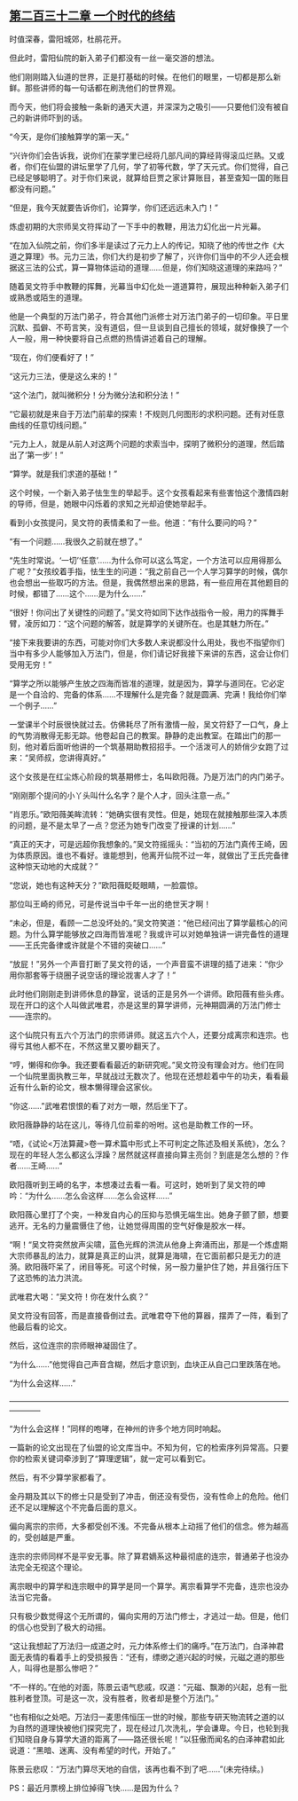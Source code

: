 ## [第二百三十二章 一个时代的终结](https://www.xxbiquge.com/11_11207/9068656.html)
<!--go-->

  时值深春，雷阳城郊，杜鹃花开。

  但此时，雷阳仙院的新入弟子们都没有一丝一毫交游的想法。

  他们刚刚踏入仙道的世界，正是打基础的时候。在他们的眼里，一切都是那么新鲜。那些讲师的每一句话都在刷洗他们的世界观。

  而今天，他们将会接触一条新的通天大道，并深深为之吸引——只要他们没有被自己的新讲师吓到的话。

  “今天，是你们接触算学的第一天。”

  “兴许你们会告诉我，说你们在蒙学里已经将几部凡间的算经背得滚瓜烂熟。又或者，你们在仙盟的讲坛里学了几何，学了初等代数，学了天元式。你们觉得，自己已经足够聪明了。对于你们来说，就算给巨贾之家计算账目，甚至查知一国的账目都没有问题。”

  “但是，我今天就要告诉你们，论算学，你们还远远未入门！”

  炼虚初期的大宗师吴文符挥动了一下手中的教鞭，用法力幻化出一片光幕。

  “在加入仙院之前，你们多半是读过了元力上人的传记，知晓了他的传世之作《大道之算理》书。元力三法，你们大约是初步了解了，兴许你们当中的不少人还会根据这三法的公式，算一算物体运动的道理……但是，你们知晓这道理的来路吗？”

  随着吴文符手中教鞭的挥舞，光幕当中幻化处一道道算符，展现出种种新入弟子们或熟悉或陌生的道理。

  他是一个典型的万法门弟子，符合其他门派修士对万法门弟子的一切印象。平日里沉默、孤僻、不苟言笑，没有道侣，但一旦谈到自己擅长的领域，就好像换了一个人一般，用一种快要将自己点燃的热情讲述着自己的理解。

  “现在，你们便看好了！”

  “这元力三法，便是这么来的！”

  “这个法门，就叫微积分！分为微分法和积分法！”

  “它最初就是来自于万法门前辈的探索！不规则几何图形的求积问题。还有对任意曲线的任意切线问题。”

  “元力上人，就是从前人对这两个问题的求索当中，探明了微积分的道理，然后踏出了‘第一步’！”

  “算学。就是我们求道的基础！”

  这个时候，一个新入弟子怯生生的举起手。这个女孩看起来有些害怕这个激情四射的导师，但是，她眼中闪烁着的求知之光却迫使她举起手。

  看到小女孩提问，吴文符的表情柔和了一些。他道：“有什么要问的吗？”

  “有一个问题……我很久之前就在想了。”

  “先生时常说。‘一切’‘任意’……为什么你可以这么笃定，一个方法可以应用得那么广呢？”女孩绞着手指，怯生生的问道：“我之前自己一个人学习算学的时候，偶尔也会想出一些取巧的方法。但是，我偶然想出来的思路，有一些应用在其他题目的时候，都错了……这个……是为什么……”

  “很好！你问出了关键性的问题了。”吴文符如同下达作战指令一般，用力的挥舞手臂，凌厉如刀：“这个问题的解答，就是算学的关键所在。也是其魅力所在。”

  “接下来我要讲的东西，可能对你们大多数人来说都没什么用处，我也不指望你们当中有多少人能够加入万法门，但是，你们请记好我接下来讲的东西，这会让你们受用无穷！”

  “算学之所以能够产生放之四海而皆准的道理，就是因为，算学与道同在。它必定是一个自洽的、完备的体系……不理解什么是完备？就是圆满、完满！我给你们举一个例子……”

  一堂课半个时辰很快就过去。仿佛耗尽了所有激情一般，吴文符舒了一口气，身上的气势消散得无影无踪。他卷起自己的教案。静静的走出教室。在踏出门的那一刻，他对着后面听他讲的一个筑基期助教招招手。一个活泼可人的娇俏少女跑了过来：“吴师叔，您讲得真好。”

  这个女孩是在红尘炼心阶段的筑基期修士，名叫欧阳薇。乃是万法门的内门弟子。

  “刚刚那个提问的小丫头叫什么名字？是个人才，回头注意一点。”

  “肖恩乐。”欧阳薇美眸流转：“她确实很有灵性。但是，她现在就接触那些深入本质的问题，是不是太早了一点？您还为她专门改变了授课的计划……”

  “真正的天才，可是远超你我想象的。”吴文符摇摇头：“当初的万法门真传王崎，因为体质原因。谁也不看好。谁能想到，他离开仙院不过一年，就做出了王氏完备律这种惊天动地的大成就？”

  “您说，她也有这种天分？”欧阳薇眨眨眼睛，一脸震惊。

  那位叫王崎的师兄，可是传说当中千年一出的绝世天才啊！

  “未必，但是，看顾一二总没坏处的。”吴文符笑道：“他已经问出了算学最核心的问题。为什么算学能够放之四海而皆准呢？我或许可以对她单独讲一讲完备性的道理——王氏完备律或许就是个不错的突破口……”

  “放屁！”另外一个声音打断了吴文符的话，一个声音蛮不讲理的插了进来：“你少用你那套等于绕圈子说空话的理论戕害人才了！”

  此时他们刚刚走到讲师休息的静室，说话的正是另外一个讲师。欧阳薇有些头疼。现在开口的这个人叫做武唯君，亦是这里的算学讲师，元神期圆满的万法门修士——连宗的。

  这个仙院只有五六个万法门的宗师讲师。就这五六个人，还要分成离宗和连宗。也得亏其他人都不在，不然这里又要吵翻天了。

  “哼，懒得和你争。我还要看看最近的新研究呢。”吴文符没有理会对方。他们在同一个仙院里面执教三年，早就战过无数次了。他现在还想趁着中午的功夫，看看最近有什么新的论文，根本懒得理会这家伙。

  “你这……”武唯君恨恨的看了对方一眼，然后坐下了。

  欧阳薇静静的站在这儿，等待几位前辈的吩咐。这也是助教工作的一环。

  “唔，《试论<万法算藏>卷一算术篇中形式上不可判定之陈述及相关系统》，怎么？现在的年轻人怎么都这么浮躁？居然就这样直接向算主亮剑？到底是怎么想的？作者……王崎……”

  欧阳薇听到王崎的名字，本想凑过去看一看。可这时，她听到了吴文符的呻吟：“为什么……怎么会这样……怎么会这样……”

  欧阳薇心里打了个突，一种发自内心的压抑与恐惧无端生出。她身子颤了颤，想要逃开。无名的力量震慑住了他，让她觉得周围的空气好像是胶水一样。

  “啊！“吴文符突然放声尖啸，蓝色光辉的洪流从他身上奔涌而出，那是一个炼虚期大宗师暴乱的法力，就算是真正的山洪，就算是海啸，在它面前都只是无力的涟漪。欧阳薇吓呆了，闭目等死。可这个时候，另一股力量护住了她，并且强行压下了这恐怖的法力洪流。

  武唯君大喝：“吴文符！你在发什么疯？”

  吴文符没有回答，而是直接昏倒过去。武唯君夺下他的算器，摆弄了一阵，看到了他最后看的论文。

  然后，这位连宗的宗师眼神凝固住了。

  “为什么……”他觉得自己声音含糊，然后才意识到，血块正从自己口里跌落在地。

  “为什么会这样……”

  ————————————————————————————————————————

  “为什么会这样！”同样的咆哮，在神州的许多个地方同时响起。

  一篇新的论文出现在了仙盟的论文库当中。不知为何，它的检索序列异常高。只要你的检索关键词牵涉到了“算理逻辑”，就一定可以看到它。

  然后，有不少算学家都看了。

  金丹期及其以下的修士只是受到了冲击，倒还没有受伤，没有性命上的危险。他们还不足以理解这个不完备后面的意义。

  偏向离宗的宗师，大多都受创不浅。不完备从根本上动摇了他们的信念。修为越高的，受创越是严重。

  连宗的宗师同样不是平安无事。除了算君嫡系这种最彻底的连宗，普通弟子也没办法完全无视这个理论。

  离宗眼中的算学和连宗眼中的算学是同一个算学。离宗看算学不完备，连宗也没办法当它完备。

  只有极少数觉得这个无所谓的，偏向实用的万法门修士，才逃过一劫。但是，他们的信心也受到了极大的动摇。

  “这让我想起了万法归一成道之时，元力体系修士们的痛呼。”在万法门，白泽神君面无表情的看着手上的受损报告：“还有，缥缈之道兴起的时候，元磁之道的那些人，叫得也是那么惨吧？”

  “不一样的。”在他的对面，陈景云语气悲戚，叹道：“元磁、飘渺的兴起，总有一批胜利者登顶。可是这一次，没有胜者，败者却是整个万法门。”

  “也有相似之处吧。万法归一麦思伟恒压一世的时候，那些专研天物流转之道的以为自然的道理快被他们探究完了，现在经过几次洗礼，学会谦卑。今日，也轮到我们知晓自身与算学大道的距离了——路还很长呢！”以狂傲而闻名的白泽神君如此说道：“黑暗、迷离、没有希望的时代，开始了。”

  陈景云悲叹：“万法门算尽天地的自信，该再也看不到了吧……”(未完待续。)

  PS：最近月票榜上排位掉得飞快……是因为什么？<!--over-->
